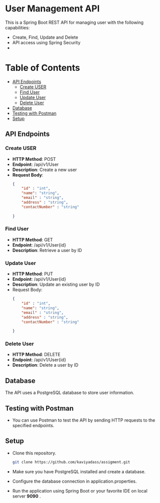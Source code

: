 # User Management API

This is a Spring Boot REST API for managing user  with the following capabilities:

- Create, Find, Update and Delete
- API access  using Spring Security
- 
# Table of Contents
- [API Endpoints](#api-endpoints)
  - [Create USER](#create-user)
  - [Find User](#find-user)
  - [Update User](#update-user)
  - [Delete User](#delete-user)
- [Database](#database)
- [Testing with Postman](#testing-with-postman)
- [Setup](#setup)




## API Endpoints

### Create USER
- **HTTP Method**: POST
- **Endpoint**: /api/v1/User
- **Description**: Create a new user
- **Request Body**:
  ```json
  {
      "id" : "int",
      "name": "string",
      "email" : "string",
      "address" : "string",
      "contactNumber" : "string"
        
  }

### Find User
- **HTTP Method**: GET
- **Endpoint**: /api/v1/User{id}
- **Description**: Retrieve a user by ID


### Update User
- **HTTP Method**: PUT
- **Endpoint**: /api/v1/User{id}
- **Description**: Update an existing user by ID
- Request Body:
  ```json
  {
      "id" : "int",
      "name": "string",
      "email" : "string",
      "address" : "string",
      "contactNumber" : "string"
        
  }
### Delete User
- **HTTP Method**: DELETE
- **Endpoint**: /api/v1/User{id}
- **Description**: Delete a user by ID

## Database
The API uses a PostgreSQL database to store user information.

## Testing with Postman
- You can use Postman to test the API by sending HTTP requests to the specified endpoints. 

## Setup
- Clone this repository.

   ```bash
   git clone https://github.com/kaviyadass/assigment.git
- Make sure you have PostgreSQL installed and create a database.
- Configure the database connection in application.properties.
- Run the application using Spring Boot or your favorite IDE on local server **9090** .
